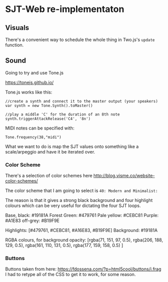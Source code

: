 # SJT-Web re-implementaton

## Visuals

There's a convenient way to schedule the whole thing in Two.js's `update` function.

## Sound

Going to try and use Tone.js

https://tonejs.github.io/

Tone.js works like this:

```
//create a synth and connect it to the master output (your speakers)
var synth = new Tone.Synth().toMaster()

//play a middle 'C' for the duration of an 8th note
synth.triggerAttackRelease('C4', '8n')
```

MIDI notes can be specified with:

```
Tone.frequency(38,"midi")
```

What we want to do is map the SJT values onto something like a scale/arpeggio and have it be iterated over.

### Color Scheme

There's a selection of color schemes here http://blog.visme.co/website-color-schemes/

The color scheme that I am going to select is `40: Modern and Minimalist:`

The reason is that it gives a strong black background and four highlight colours which can be very useful for dictating the four SJT loops.

Base, black: #19181A
Forest Green: #479761
Pale yellow: #CEBC81
Purple: #A1E83
off-grey: #B19F9E


Highlights:
[#479761, #CEBC81, #A16E83, #B19F9E]
Background:
#19181A

RGBA colours, for background opacity:
[rgba(71, 151, 97, 0.5), rgba(206, 188, 129, 0.5), rgba(161, 110, 131, 0.5), rgba(177, 159, 158, 0.5) ]

### Buttons

Buttons taken from here: https://fdossena.com/?p=html5cool/buttons/i.frag
I had to retype all of the CSS to get it to work, for some reason. 
